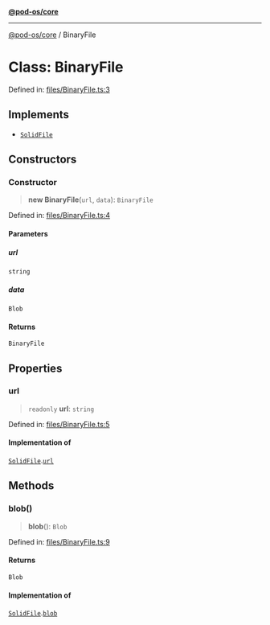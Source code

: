 [**@pod-os/core**](../README.md)

***

[@pod-os/core](../globals.md) / BinaryFile

# Class: BinaryFile

Defined in: [files/BinaryFile.ts:3](https://github.com/pod-os/PodOS/blob/5f8057b37a40843b32a1365a54e4283e9f14e36c/core/src/files/BinaryFile.ts#L3)

## Implements

- [`SolidFile`](../interfaces/SolidFile.md)

## Constructors

### Constructor

> **new BinaryFile**(`url`, `data`): `BinaryFile`

Defined in: [files/BinaryFile.ts:4](https://github.com/pod-os/PodOS/blob/5f8057b37a40843b32a1365a54e4283e9f14e36c/core/src/files/BinaryFile.ts#L4)

#### Parameters

##### url

`string`

##### data

`Blob`

#### Returns

`BinaryFile`

## Properties

### url

> `readonly` **url**: `string`

Defined in: [files/BinaryFile.ts:5](https://github.com/pod-os/PodOS/blob/5f8057b37a40843b32a1365a54e4283e9f14e36c/core/src/files/BinaryFile.ts#L5)

#### Implementation of

[`SolidFile`](../interfaces/SolidFile.md).[`url`](../interfaces/SolidFile.md#url)

## Methods

### blob()

> **blob**(): `Blob`

Defined in: [files/BinaryFile.ts:9](https://github.com/pod-os/PodOS/blob/5f8057b37a40843b32a1365a54e4283e9f14e36c/core/src/files/BinaryFile.ts#L9)

#### Returns

`Blob`

#### Implementation of

[`SolidFile`](../interfaces/SolidFile.md).[`blob`](../interfaces/SolidFile.md#blob)
